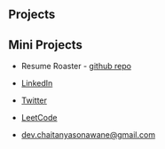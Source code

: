 ## Projects


## Mini Projects
- Resume Roaster - [github repo](https://github.com/phasehumans/resume-roaster)


- [LinkedIn]()
- [Twitter]()
- [LeetCode]()
- dev.chaitanyasonawane@gmail.com
